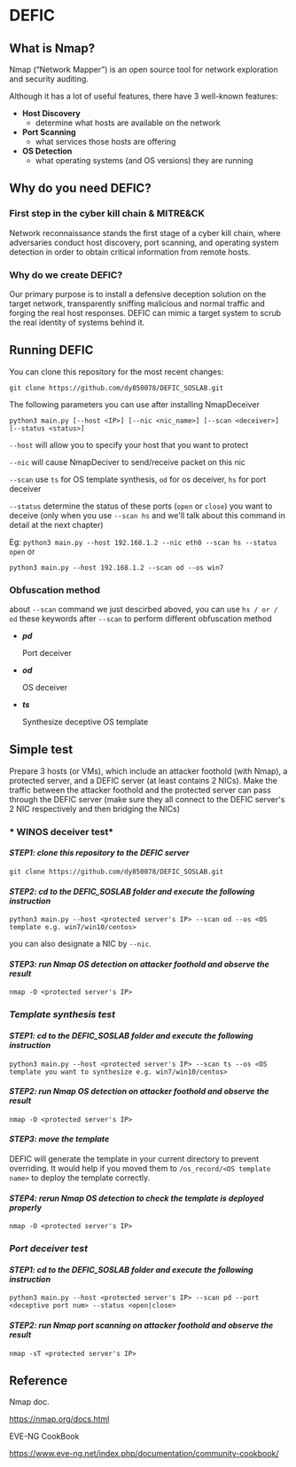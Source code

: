 # DEFIC

## What is Nmap?
Nmap (“Network Mapper”) is an open source tool for network exploration and security auditing.

Although it has a lot of useful features, there have 3 well-known features:    
 - **Host Discovery**
    -  determine what hosts are available on the network
 - **Port Scanning**
    -  what services those hosts are offering
 - **OS Detection**
    -  what operating systems (and OS versions) they are running


## Why do you need DEFIC?

### First step in the cyber kill chain & MITRE&CK
Network reconnaissance stands the first stage of a cyber kill chain, where adversaries conduct host discovery, port scanning, and operating system detection in order to obtain critical information from remote hosts. 

### Why do we create DEFIC?
Our primary purpose is to install a defensive deception solution on the target network, transparently sniffing malicious and normal traffic and forging the real host responses. DEFIC can mimic a target system to scrub the real identity of systems behind it.

## Running DEFIC

You can clone this repository for the most recent changes:

```git clone https://github.com/dy850078/DEFIC_SOSLAB.git```

The following parameters you can use after installing NmapDeceiver

```python3 main.py [--host <IP>] [--nic <nic_name>] [--scan <deceiver>] [--status <status>]```

```--host``` will allow you to specify your host that you want to protect

```--nic```  will cause NmapDeciver to send/receive packet on this nic

```--scan``` use ```ts``` for OS template synthesis, ```od``` for os deceiver, ```hs``` for port deceiver

```--status``` determine the status of these ports (```open``` or ```close```) you want to deceive (only when you use ```--scan hs``` and we'll talk about this command in detail at the next chapter)

Eg: ```python3 main.py --host 192.168.1.2 --nic eth0 --scan hs --status open``` or  

```python3 main.py --host 192.168.1.2 --scan od --os win7```

### Obfuscation method

about ```--scan``` command we just descirbed aboved, you can use ```hs / or / od``` these keywords after ```--scan``` to perform different obfuscation method

- ***pd***

  Port deceiver

- ***od***

  OS deceiver

- ***ts***

  Synthesize deceptive OS template
  

## Simple test

Prepare 3 hosts (or VMs), which include an attacker foothold (with Nmap), a protected server, and a DEFIC server (at least contains 2 NICs).
Make the traffic between the attacker foothold and the protected server can pass through the DEFIC server (make sure they all connect to the DEFIC server's 2 NIC respectively and then bridging the NICs)


### * WINOS deceiver test*

#### *STEP1: clone this repository to the DEFIC server*

```git clone https://github.com/dy850078/DEFIC_SOSLAB.git```

#### *STEP2: cd to the DEFIC_SOSLAB folder and execute the following instruction*

```python3 main.py --host <protected server's IP> --scan od --os <OS template e.g. win7/win10/centos>```

you can also designate a NIC by ```--nic```.

#### *STEP3: run Nmap OS detection on attacker foothold and observe the result*

```nmap -O <protected server's IP>```



### *Template synthesis test*

#### *STEP1: cd to the DEFIC_SOSLAB folder and execute the following instruction*

```python3 main.py --host <protected server's IP> --scan ts --os <OS template you want to synthesize e.g. win7/win10/centos>```

#### *STEP2: run Nmap OS detection on attacker foothold and observe the result*

```nmap -O <protected server's IP>```

#### *STEP3: move the template*

DEFIC will generate the template in your current directory to prevent overriding. It would help if you moved them to ```/os_record/<OS template name>``` to deploy the template correctly.

#### *STEP4: rerun Nmap OS detection to check the template is deployed properly*

```nmap -O <protected server's IP>```



### *Port deceiver test*

#### *STEP1: cd to the DEFIC_SOSLAB folder and execute the following instruction*

```python3 main.py --host <protected server's IP> --scan pd --port <deceptive port num> --status <open|close>```

#### *STEP2: run Nmap port scanning on attacker foothold and observe the result*

```nmap -sT <protected server's IP>```

## Reference

Nmap doc.

https://nmap.org/docs.html

EVE-NG CookBook

https://www.eve-ng.net/index.php/documentation/community-cookbook/
